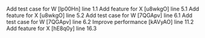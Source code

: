 Add test case for W [lp00Hn] line 1.1
Add feature for X [u8wkgO] line 5.1
Add feature for X [u8wkgO] line 5.2
Add test case for W [7QGApv] line 6.1
Add test case for W [7QGApv] line 6.2
Improve performance [kAVyAO] line 11.2
Add feature for X [hE8q0y] line 16.3
